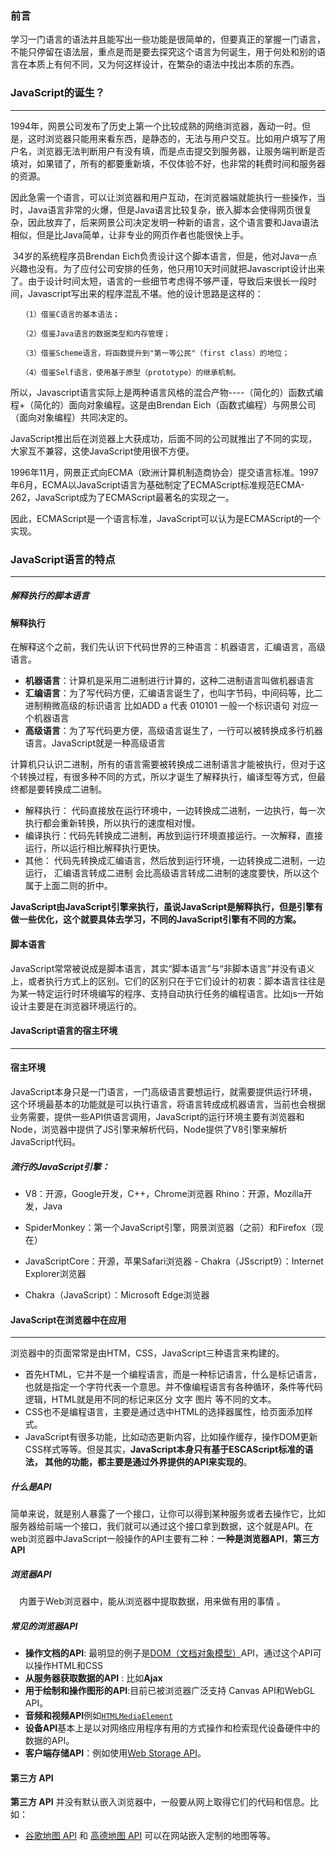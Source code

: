 ### 前言

学习一门语言的语法并且能写出一些功能是很简单的，但要真正的掌握一门语言，不能只停留在语法层，重点是而是要去探究这个语言为何诞生，用于何处和别的语言在本质上有何不同，又为何这样设计，在繁杂的语法中找出本质的东西。

### JavaScript的诞生？

****

​    1994年，网景公司发布了历史上第一个比较成熟的网络浏览器，轰动一时。但是，这时浏览器只能用来看东西，是静态的，无法与用户交互。比如用户填写了用户名，浏览器无法判断用户有没有填，而是点击提交到服务器，让服务端判断是否填对，如果错了，所有的都要重新填，不仅体验不好，也非常的耗费时间和服务器的资源。

​    因此急需一个语言，可以让浏览器和用户互动，在浏览器端就能执行一些操作，当时，Java语言非常的火爆，但是Java语言比较复杂，嵌入脚本会使得网页很复杂，因此放弃了，后来网景公司决定发明一种新的语言，这个语言要和Java语法相似，但是比Java简单，让非专业的网页作者也能很快上手。

​    34岁的系统程序员Brendan Eich负责设计这个脚本语言，但是，他对Java一点兴趣也没有。为了应付公司安排的任务，他只用10天时间就把Javascript设计出来了。由于设计时间太短，语言的一些细节考虑得不够严谨，导致后来很长一段时间，Javascript写出来的程序混乱不堪。他的设计思路是这样的：

```
　　（1）借鉴C语言的基本语法；

　　（2）借鉴Java语言的数据类型和内存管理；

　　（3）借鉴Scheme语言，将函数提升到"第一等公民"（first class）的地位；

　　（4）借鉴Self语言，使用基于原型（prototype）的继承机制。
```

 所以，Javascript语言实际上是两种语言风格的混合产物----（简化的）函数式编程+（简化的）面向对象编程。这是由Brendan Eich（函数式编程）与网景公司（面向对象编程）共同决定的。

JavaScript推出后在浏览器上大获成功，后面不同的公司就推出了不同的实现，大家互不兼容，这使JavaScript使用很不方便。

  1996年11月，网景正式向ECMA（欧洲计算机制造商协会）提交语言标准。1997年6月，ECMA以JavaScript语言为基础制定了ECMAScript标准规范ECMA-262，JavaScript成为了ECMAScript最著名的实现之一。

因此，ECMAScript是一个语言标准，JavaScript可以认为是ECMAScript的一个实现。



### JavaScript语言的特点

****

##### 解释执行的脚本语言

#### 解释执行

在解释这个之前，我们先认识下代码世界的三种语言：机器语言，汇编语言，高级语言。

- **机器语言**：计算机是采用二进制进行计算的，这种二进制语言叫做机器语言
- **汇编语言**：为了写代码方便，汇编语言诞生了，也叫字节码，中间码等，比二进制稍微高级的标识语言  比如ADD a 代表 010101  一般一个标识语句 对应一个机器语言
- **高级语言**：为了写代码更方便，高级语言诞生了，一行可以被转换成多行机器语言。JavaScript就是一种高级语言

计算机只认识二进制，所有的语言需要被转换成二进制语言才能被执行，但对于这个转换过程，有很多种不同的方式，所以才诞生了解释执行，编译型等方式，但最终都是要转换成二进制。

- 解释执行： 代码直接放在运行环境中，一边转换成二进制，一边执行，每一次执行都会重新转换，所以执行的速度相对慢。
- 编译执行：代码先转换成二进制，再放到运行环境直接运行。一次解释，直接运行，所以运行相比解释执行更快。
- 其他： 代码先转换成汇编语言，然后放到运行环境，一边转换成二进制，一边运行， 汇编语言转成二进制 会比高级语言转成二进制的速度要快，所以这个属于上面二则的折中。

**JavaScript由JavaScript引擎来执行，虽说JavaScript是解释执行，但是引擎有做一些优化，这个就要具体去学习，不同的JavaScript引擎有不同的方案。**

#### 脚本语言

JavaScript常常被说成是脚本语言，其实“脚本语言”与“非脚本语言”并没有语义上，或者执行方式上的区别。它们的区别只在于它们设计的初衷：脚本语言往往是为某一特定运行时环境编写的程序、支持自动执行任务的编程语言。比如js一开始设计主要是在浏览器环境运行的。



#### JavaScript语言的宿主环境

****

#### 宿主环境

JavaScript本身只是一门语言，一门高级语言要想运行，就需要提供运行环境，这个环境最基本的功能就是可以执行语言，将语言转成成机器语言，当前也会根据业务需要，提供一些API供语言调用，JavaScript的运行环境主要有浏览器和Node，浏览器中提供了JS引擎来解析代码，Node提供了V8引擎来解析JavaScript代码。

##### 流行的JavaScript引擎：

- V8：开源，Google开发，C++，Chrome浏览器 Rhino：开源，Mozilla开发，Java

- SpiderMonkey：第一个JavaScript引擎，网景浏览器（之前）和Firefox（现在）

- JavaScriptCore：开源，苹果Safari浏览器 - Chakra（JSscript9）：Internet Explorer浏览器

- Chakra（JavaScript）：Microsoft Edge浏览器

  

#### JavaScript在浏览器中在应用

****

浏览器中的页面常常是由HTM，CSS，JavaScript三种语言来构建的。

- 首先HTML，它并不是一个编程语言，而是一种标记语言，什么是标记语言，也就是指定一个字符代表一个意思。并不像编程语言有各种循环，条件等代码逻辑，HTML就是用不同的标记来区分 文字 图片 等不同的文本。
- CSS也不是编程语言，主要是通过选中HTML的选择器属性，给页面添加样式。
- JavaScript有很多功能，比如动态更新内容，比如操作缓存，操作DOM更新CSS样式等等。但是其实，**JavaScript本身只有基于ESCAScript标准的语法， 其他的功能，都主要是通过外界提供的API来实现的**。

##### 什么是API

简单来说，就是别人暴露了一个接口，让你可以得到某种服务或者去操作它，比如服务器给前端一个接口，我们就可以通过这个接口拿到数据，这个就是API。在web浏览器中JavaScript一般操作的API主要有二种：**一种是浏览器API**，**第三方 API**

##### 浏览器API

　内置于Web浏览器中，能从浏览器中提取数据，用来做有用的事情 。

##### 常见的浏览器API

- **操作文档的API**: 最明显的例子是[DOM（文档对象模型）](https://developer.mozilla.org/zh-CN/docs/Web/API/Document_Object_Model)API，通过这个API可以操作HTML和CSS 
- **从服务器获取数据的API** : 比如**Ajax**
- **用于绘制和操作图形的API**:目前已被浏览器广泛支持 Canvas API和WebGL API。
- **音频和视频API**例如[`HTMLMediaElement`](https://developer.mozilla.org/zh-CN/docs/Web/API/HTMLMediaElement)
- **设备API**基本上是以对网络应用程序有用的方式操作和检索现代设备硬件中的数据的API。
- **客户端存储API**：例如使用[Web Storage API](https://developer.mozilla.org/zh-CN/docs/Web/API/Web_Storage_API)。

#### 第三方 API

**第三方 API** 并没有默认嵌入浏览器中，一般要从网上取得它们的代码和信息。比如：

- [谷歌地图 API](https://developers.google.com/maps/) 和 [高德地图 API](https://lbs.amap.com/) 可以在网站嵌入定制的地图等等。

  
